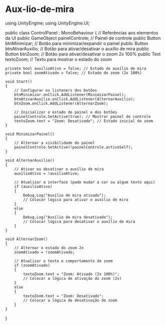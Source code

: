 # Aux-lio-de-mira
using UnityEngine;
using UnityEngine.UI;

public class ControlPanel : MonoBehaviour
{
    // Referências aos elementos da UI
    public GameObject painelControle; // Painel de controle
    public Button btnMinimizar; // Botão para minimizar/expandir o painel
    public Button btnAtivarAuxilio; // Botão para ativar/desativar o auxílio de mira
    public Button btnZoom; // Botão para ativar/desativar o zoom 2x 100%
    public Text textoZoom; // Texto para mostrar o estado do zoom

    private bool auxilioAtivo = false; // Estado do auxílio de mira
    private bool zoomAtivado = false; // Estado do zoom (2x 100%)
    
    void Start()
    {
        // Configurar os listeners dos botões
        btnMinimizar.onClick.AddListener(MinimizarPainel);
        btnAtivarAuxilio.onClick.AddListener(AlternarAuxilio);
        btnZoom.onClick.AddListener(AlternarZoom);

        // Inicializar o estado do painel e dos botões
        painelControle.SetActive(true); // Mostrar painel de controle
        textoZoom.text = "Zoom: Desativado"; // Estado inicial do zoom
    }

    void MinimizarPainel()
    {
        // Alternar a visibilidade do painel
        painelControle.SetActive(!painelControle.activeSelf);
    }

    void AlternarAuxilio()
    {
        // Ativar ou desativar o auxílio de mira
        auxilioAtivo = !auxilioAtivo;

        // Atualizar a interface (pode mudar a cor ou algum texto aqui)
        if (auxilioAtivo)
        {
            Debug.Log("Auxílio de mira ativado");
            // Colocar lógica para ativar o auxílio de mira
        }
        else
        {
            Debug.Log("Auxílio de mira desativado");
            // Colocar lógica para desativar o auxílio de mira
        }
    }

    void AlternarZoom()
    {
        // Alternar o estado do zoom 2x
        zoomAtivado = !zoomAtivado;

        // Atualizar o texto e comportamento de zoom
        if (zoomAtivado)
        {
            textoZoom.text = "Zoom: Ativado (2x 100%)";
            // Colocar a lógica de ativação do zoom (2x)
        }
        else
        {
            textoZoom.text = "Zoom: Desativado";
            // Colocar a lógica de desativação do zoom
        }
    }
}
